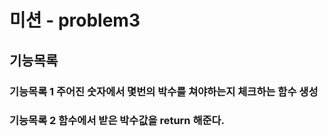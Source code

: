 # 미션 - problem3

## 기능목록

### 기능목록 1 주어진 숫자에서 몇번의 박수를 쳐야하는지 체크하는 함수 생성

### 기능목록 2 함수에서 받은 박수값을 return 해준다.